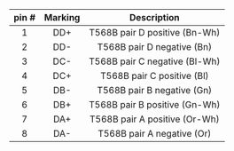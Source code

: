 | **pin #** | **Marking** | **Description** |
| :---: | :---: | :---: |
| 1 | 		DD+ | T568B pair D positive (Bn-Wh) |
| 2 | DD- | T568B pair D negative (Bn) |
| 3 | DC- | T568B pair C negative (Bl-Wh) |
| 4 | DC+ | T568B pair C positive (Bl) |
| 5 | DB- | T568B pair B negative (Gn) |
| 6 | DB+ | T568B pair B positive (Gn-Wh) |
| 7 | DA+ | T568B pair A positive (Or-Wh) |
| 8 | DA- | T568B pair A negative (Or) |

